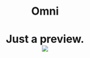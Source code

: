 <h1 align="center">Omni<h1>
<p align="center">
Just a preview. <br/>
<img src="https://i.imgur.com/vUQNEXV.png"/>
</p>
